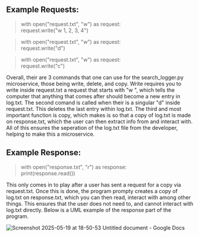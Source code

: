 ## Example Requests:
> with open("request.txt", "w") as request:  
>     request.write("w 1, 2, 3, 4")

> with open("request.txt", "w") as request:  
>     request.write("d")

> with open("request.txt", "w") as request:  
>     request.write("c")

  Overall, their are 3 commands that one can use for the search_logger.py microservice, those being write, delete, and copy. Write requires you to
write inside request.txt a request that starts with "w ", which tells the computer that anything that comes after should become a new entry in log.txt.
The second comand is called when their is a singular "d" inside request.txt. This deletes the last entry within log.txt. The third and most important
function is copy, which makes is so that a copy of log.txt is made on response.txt, which the user can then extract info from and interact with. All of 
this ensures the seperation of the log.txt file from the developer, helping to make this a microservice.


## Example Response:
> with open("response.txt", "r") as response:  
>    print(response.read())

  This only comes in to play after a user has sent a request for a copy via request.txt. Once this is done, the program prompty creates a copy of log.txt
on response.txt, which you can then read, interact with among other things. This ensures that the user does not need to, and cannot interact with log.txt
directly. Below is a UML example of the response part of the program.


![Screenshot 2025-05-19 at 18-50-53 Untitled document - Google Docs](https://github.com/user-attachments/assets/e6f9b446-68ed-4138-91a8-84279093d32a)
